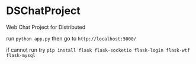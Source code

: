 # DSChatProject
Web Chat Project for Distributed

run `python app.py` then go to `http://localhost:5000/`

if cannot run try `pip install flask flask-socketio flask-login flask-wtf flask-mysql`

